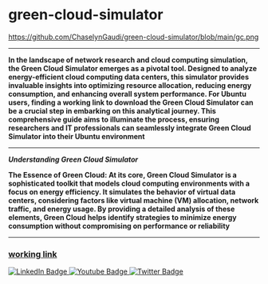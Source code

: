 # green-cloud-simulator

https://github.com/ChaselynGaudi/green-cloud-simulator/blob/main/gc.png

___

**In the landscape of network research and cloud computing simulation, the Green Cloud Simulator emerges as a pivotal tool. Designed to analyze energy-efficient cloud computing data centers, this simulator provides invaluable insights into optimizing resource allocation, reducing energy consumption, and enhancing overall system performance. For Ubuntu users, finding a working link to download the Green Cloud Simulator can be a crucial step in embarking on this analytical journey. This comprehensive guide aims to illuminate the process, ensuring researchers and IT professionals can seamlessly integrate Green Cloud Simulator into their Ubuntu environment**

___

***Understanding Green Cloud Simulator***

**The Essence of Green Cloud: At its core, Green Cloud Simulator is a sophisticated toolkit that models cloud computing environments with a focus on energy efficiency. It simulates the behavior of virtual data centers, considering factors like virtual machine (VM) allocation, network traffic, and energy usage. By providing a detailed analysis of these elements, Green Cloud helps identify strategies to minimize energy consumption without compromising on performance or reliability**

___

### [working link](https://www.bing.com/images/search?view=detailV2&ccid=YB6IR3kS&id=7DAB52CAE8927DE61F88584BDCA2B785855A1F64&thid=OIP.YB6IR3kSqcnIB2CuydvaYQHaFa&mediaurl=https%3a%2f%2fcyfuture.com%2fblog%2fwp-content%2fuploads%2f2019%2f04%2f1-3.jpg&cdnurl=https%3a%2f%2fth.bing.com%2fth%2fid%2fR.601e88477912a9c9c80760aec9dbda61%3frik%3dZB9ahYW3otxLWA%26pid%3dImgRaw%26r%3d0&exph=731&expw=1000&q=green+cloud+online+simulator+download&simid=608048777183574953&FORM=IRPRST&ck=4292D349DA618D64FC9A4A493B4122EE&selectedIndex=18&itb=0)

<div id="badges">
  <a href="your-linkedin-URL">
    <img src="https://img.shields.io/badge/LinkedIn-blue?style=for-the-badge&logo=linkedin&logoColor=white" alt="LinkedIn Badge"/>
  </a>
  <a href="your-youtube-URL">
    <img src="https://img.shields.io/badge/YouTube-red?style=for-the-badge&logo=youtube&logoColor=white" alt="Youtube Badge"/>
  </a>
  <a href="your-twitter-URL">
    <img src="https://img.shields.io/badge/Twitter-blue?style=for-the-badge&logo=twitter&logoColor=white" alt="Twitter Badge"/>
  </a>
</div>
<img src="https://komarev.com/ghpvc/?username=your-github-username&style=flat-square&color=blue" alt=""/>
